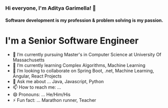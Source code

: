 ### Hi everyone, I'm Aditya Garimella! 👋

#### Software development is my profession & problem solving is my passion.

<!--

Here are some ideas to get you started:

- 🔭 I’m currently pursuing Master's in Computer Science at University Of Massachusetts
- 🌱 I’m currently learning Complex Algorithms, Machine Learning 
- 👯 I’m looking to collaborate on Spring Boot, ASP.net, Machine Learning, Angular, React Projects
- 💬 Ask me about ... Java, Javascript, Python
- 📫 How to reach me: ...
- 😄 Pronouns: ...
- ⚡ Fun fact: ...
-->

# I'm a Senior Software Engineer
- 🔭 I’m currently pursuing Master's in Computer Science at University Of Massachusetts
- 🌱 I’m currently learning Complex Algorithms, Machine Learning 
- 👯 I’m looking to collaborate on Spring Boot, .net, Machine Learning, Angular, React Projects
- 💬 Ask me about ... Java, Javascript, Python
- 📫 How to reach me: ...
- 😄 Pronouns: ... He/Him/His
- ⚡ Fun fact: ... Marathon runner, Teacher 

